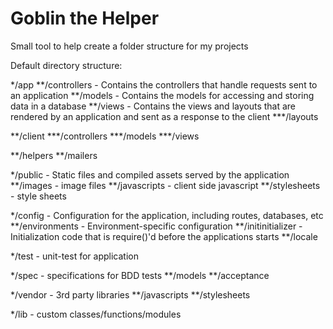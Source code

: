 Goblin the Helper
=================

Small tool to help create a folder structure for my projects

Default directory structure:

*/app
  **/controllers - Contains the controllers that handle requests sent to an application
  **/models - Contains the models for accessing and storing data in a database
  **/views - Contains the views and layouts that are rendered by an application and sent as a response to the client
    ***/layouts

  **/client
    ***/controllers
    ***/models
    ***/views

  **/helpers
  **/mailers

*/public - Static files and compiled assets served by the application
  **/images - image files
  **/javascripts - client side javascript
  **/stylesheets - style sheets

*/config - Configuration for the application, including routes, databases, etc
  **/environments - Environment-specific configuration
  **/initinitializer - Initialization code that is require()'d before the applications starts
  **/locale

*/test - unit-test for application

*/spec - specifications for BDD tests
  **/models
  **/acceptance

*/vendor - 3rd party libraries
  **/javascripts
  **/stylesheets

*/lib - custom classes/functions/modules